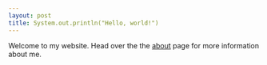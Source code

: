 ```yaml
---
layout: post
title: System.out.println("Hello, world!")
---
```


Welcome to my website. Head over the the [about](\about) page for more information about me.